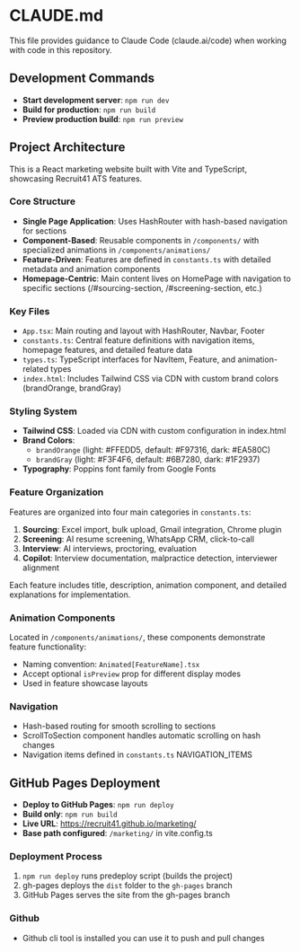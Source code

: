 # CLAUDE.md

This file provides guidance to Claude Code (claude.ai/code) when working with code in this repository.

## Development Commands

- **Start development server**: `npm run dev`
- **Build for production**: `npm run build`
- **Preview production build**: `npm run preview`

## Project Architecture

This is a React marketing website built with Vite and TypeScript, showcasing Recruit41 ATS features.

### Core Structure

- **Single Page Application**: Uses HashRouter with hash-based navigation for sections
- **Component-Based**: Reusable components in `/components/` with specialized animations in `/components/animations/`
- **Feature-Driven**: Features are defined in `constants.ts` with detailed metadata and animation components
- **Homepage-Centric**: Main content lives on HomePage with navigation to specific sections (/#sourcing-section, /#screening-section, etc.)

### Key Files

- `App.tsx`: Main routing and layout with HashRouter, Navbar, Footer
- `constants.ts`: Central feature definitions with navigation items, homepage features, and detailed feature data
- `types.ts`: TypeScript interfaces for NavItem, Feature, and animation-related types
- `index.html`: Includes Tailwind CSS via CDN with custom brand colors (brandOrange, brandGray)

### Styling System

- **Tailwind CSS**: Loaded via CDN with custom configuration in index.html
- **Brand Colors**:
  - `brandOrange` (light: #FFEDD5, default: #F97316, dark: #EA580C)
  - `brandGray` (light: #F3F4F6, default: #6B7280, dark: #1F2937)
- **Typography**: Poppins font family from Google Fonts

### Feature Organization

Features are organized into four main categories in `constants.ts`:

1. **Sourcing**: Excel import, bulk upload, Gmail integration, Chrome plugin
2. **Screening**: AI resume screening, WhatsApp CRM, click-to-call
3. **Interview**: AI interviews, proctoring, evaluation
4. **Copilot**: Interview documentation, malpractice detection, interviewer alignment

Each feature includes title, description, animation component, and detailed explanations for implementation.

### Animation Components

Located in `/components/animations/`, these components demonstrate feature functionality:

- Naming convention: `Animated[FeatureName].tsx`
- Accept optional `isPreview` prop for different display modes
- Used in feature showcase layouts

### Navigation

- Hash-based routing for smooth scrolling to sections
- ScrollToSection component handles automatic scrolling on hash changes
- Navigation items defined in `constants.ts` NAVIGATION_ITEMS

## GitHub Pages Deployment

- **Deploy to GitHub Pages**: `npm run deploy`
- **Build only**: `npm run build`
- **Live URL**: https://recruit41.github.io/marketing/
- **Base path configured**: `/marketing/` in vite.config.ts

### Deployment Process
1. `npm run deploy` runs predeploy script (builds the project)
2. gh-pages deploys the `dist` folder to the `gh-pages` branch
3. GitHub Pages serves the site from the gh-pages branch

### Github

- Github cli tool is installed you can use it to push and pull changes
